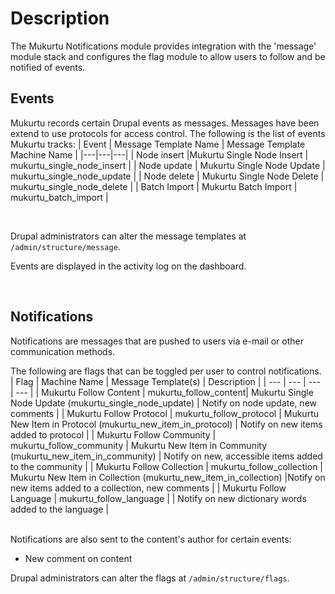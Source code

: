 # Description

The Mukurtu Notifications module provides integration with the 'message' module stack and configures the flag module to allow users to follow and be notified of events.

## Events
Mukurtu records certain Drupal events as messages. Messages have been extend to use protocols for access control. The following is the list of events Mukurtu tracks:
| Event | Message Template Name | Message Template Machine Name |
|---|---|---|
| Node insert |Mukurtu Single Node Insert | mukurtu_single_node_insert |
| Node update | Mukurtu Single Node Update | mukurtu_single_node_update |
| Node delete | Mukurtu Single Node Delete | mukurtu_single_node_delete |
| Batch Import | Mukurtu Batch Import | mukurtu_batch_import |

<br/>

Drupal administrators can alter the message templates at `/admin/structure/message`.

Events are displayed in the activity log on the dashboard.

<br/>

## Notifications
Notifications are messages that are pushed to users via e-mail or other communication methods.

The following are flags that can be toggled per user to control notifications.
| Flag | Machine Name | Message Template(s) | Description |
| --- | --- | --- | --- |
| Mukurtu Follow Content | mukurtu_follow_content| Mukurtu Single Node Update (mukurtu_single_node_update) | Notify on node update, new comments |
| Mukurtu Follow Protocol | mukurtu_follow_protocol | Mukurtu New Item in Protocol (mukurtu_new_item_in_protocol) | Notify on new items added to protocol |
| Mukurtu Follow Community | mukurtu_follow_community | Mukurtu New Item in Community (mukurtu_new_item_in_community) | Notify on new, accessible items added to the community |
| Mukurtu Follow Collection | mukurtu_follow_collection | Mukurtu New Item in Collection (mukurtu_new_item_in_collection) |Notify on new items added to a collection, new comments |
| Mukurtu Follow Language | mukurtu_follow_language | | Notify on new dictionary words added to the language |

<br/>
Notifications are also sent to the content's author for certain events:

* New comment on content

Drupal administrators can alter the flags at `/admin/structure/flags`.
